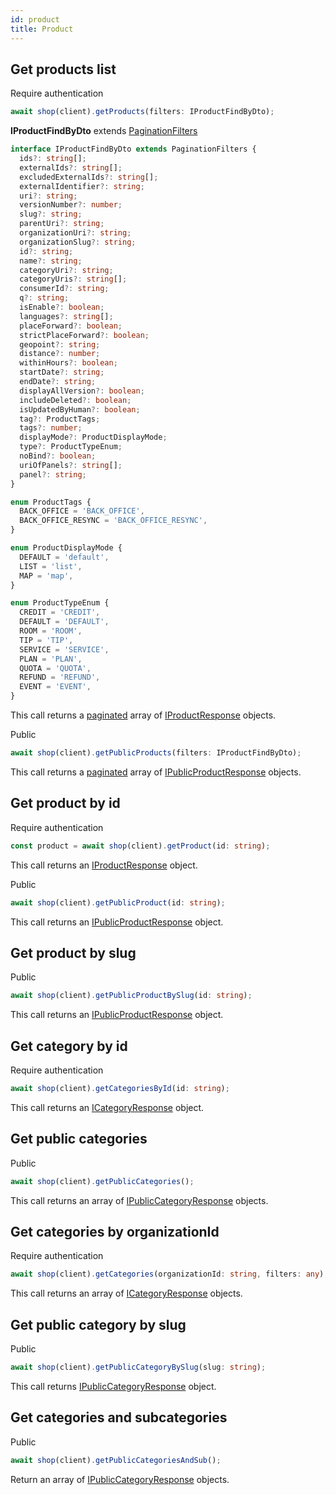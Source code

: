 ```yaml
---
id: product
title: Product
---
```


## Get products list

<span class="badge badge--warning">Require authentication</span>

```ts
await shop(client).getProducts(filters: IProductFindByDto);
```

**IProductFindByDto** extends [PaginationFilters](../pagination#pagination-filters)

```ts
interface IProductFindByDto extends PaginationFilters {
  ids?: string[];
  externalIds?: string[];
  excludedExternalIds?: string[];
  externalIdentifier?: string;
  uri?: string;
  versionNumber?: number;
  slug?: string;
  parentUri?: string;
  organizationUri?: string;
  organizationSlug?: string;
  id?: string;
  name?: string;
  categoryUri?: string;
  categoryUris?: string[];
  consumerId?: string;
  q?: string;
  isEnable?: boolean;
  languages?: string[];
  placeForward?: boolean;
  strictPlaceForward?: boolean;
  geopoint?: string;
  distance?: number;
  withinHours?: boolean;
  startDate?: string;
  endDate?: string;
  displayAllVersion?: boolean;
  includeDeleted?: boolean;
  isUpdatedByHuman?: boolean;
  tag?: ProductTags;
  tags?: number;
  displayMode?: ProductDisplayMode;
  type?: ProductTypeEnum;
  noBind?: boolean;
  uriOfPanels?: string[];
  panel?: string;
}

enum ProductTags {
  BACK_OFFICE = 'BACK_OFFICE',
  BACK_OFFICE_RESYNC = 'BACK_OFFICE_RESYNC',
}

enum ProductDisplayMode {
  DEFAULT = 'default',
  LIST = 'list',
  MAP = 'map',
}

enum ProductTypeEnum {
  CREDIT = 'CREDIT',
  DEFAULT = 'DEFAULT',
  ROOM = 'ROOM',
  TIP = 'TIP',
  SERVICE = 'SERVICE',
  PLAN = 'PLAN',
  QUOTA = 'QUOTA',
  REFUND = 'REFUND',
  EVENT = 'EVENT',
}
```

This call returns a [paginated](../pagination#pagination) array of [IProductResponse](../shop-types#iproductresponse) objects.

<span class="badge badge--success">Public</span>

```ts
await shop(client).getPublicProducts(filters: IProductFindByDto);
```

This call returns a [paginated](../pagination#pagination) array of [IPublicProductResponse](../shop-types#ipublicproductresponse) objects.


## Get product by id

<span class="badge badge--warning">Require authentication</span>

```ts
const product = await shop(client).getProduct(id: string);
```

This call returns an [IProductResponse](../shop-types#iproductresponse) object.

<span class="badge badge--success">Public</span>

```ts
await shop(client).getPublicProduct(id: string);
```

This call returns an [IPublicProductResponse](../shop-types#ipublicproductresponse) object.

## Get product by slug

<span class="badge badge--success">Public</span>

```ts
await shop(client).getPublicProductBySlug(id: string);
```

This call returns an [IPublicProductResponse](../shop-types#ipublicproductresponse) object.

## Get category by id

<span class="badge badge--warning">Require authentication</span>

```ts
await shop(client).getCategoriesById(id: string);
```

This call returns an [ICategoryResponse](../shop-types#icategoryresponse) object.


## Get public categories

<span class="badge badge--success">Public</span>

```ts
await shop(client).getPublicCategories();
```

This call returns an array of [IPublicCategoryResponse](../shop-types#ipubliccategoryresponse) objects.

## Get categories by organizationId

<span class="badge badge--warning">Require authentication</span>

```ts
await shop(client).getCategories(organizationId: string, filters: any);
```

This call returns an array of [ICategoryResponse](../shop-types#icategoryresponse) objects.

## Get public category by slug

<span class="badge badge--success">Public</span>

```ts
await shop(client).getPublicCategoryBySlug(slug: string);
```

This call returns [IPublicCategoryResponse](../shop-types#ipubliccategoryresponse) object.


## Get categories and subcategories

<span class="badge badge--success">Public</span>

```ts
await shop(client).getPublicCategoriesAndSub();
```

Return an array of [IPublicCategoryResponse](../shop-types#ipubliccategoryresponse) objects.
